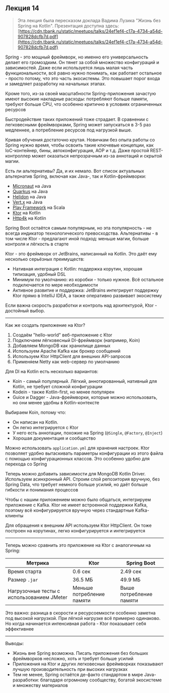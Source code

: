 ## Лекция 14

<!-- Java - 30 лет! -->

> Эта лекция была пересказом доклада Вадима Лузика "Жизнь без Spring на Kotlin". Презентация доступна здесь: [https://cdn.tbank.ru/static/meetups/talks/24ef1ef4-c17a-4734-a54d-907828dcfb7d.pdf](https://cdn.tbank.ru/static/meetups/talks/24ef1ef4-c17a-4734-a54d-907828dcfb7d.pdf)

Spring - это мощный фреймворк, но именно его универсальность делает его громоздким. Он тянет за собой множество конфигураций и зависимостей. Даже если используется лишь малая часть функциональности, всё равно нужно понимать, как работает остальное - просто потому, что это часть экосистемы. Это повышает порог входа и замедляет разработку на начальных этапах.

Кроме того, из-за своей масштабности Spring-приложения зачастую имеют высокие накладные расходы: потребляют больше памяти, требуют больше CPU, что особенно критично в условиях ограниченных ресурсов

Быстродействие таких приложений тоже страдает. В сравнении с легковесными фреймворками, Spring может запускаться в 3-5 раз медленнее, а потребление ресурсов под нагрузкой выше.

Кривая обучения достаточно крутая. Новичкам без опыта работы со Spring нужно время, чтобы освоить такие ключевые концепции, как IoC-контейнер, бины, автоконфигурация, AOP и т.д. Даже простой REST-контроллер может оказаться непрозрачным из-за аннотаций и скрытой магии.

Есть ли альтернативы? Да, и их немало. Вот список актуальных альтернатив Spring, включая как Java-, так и Kotlin-фреймворки:

* [Micronaut](https://github.com/micronaut-projects/) на Java
* [Quarkus](https://github.com/quarkusio/quarkus) на Java
* [Helidon](https://github.com/helidon-io/helidon) на Java
* [Vert.x](https://github.com/eclipse-vertx/vert.x) на Java
* [Play Framework](https://github.com/playframework/playframework) на Scala
* [Ktor](https://github.com/ktorio/ktor) на Kotlin
* [Http4k](https://github.com/http4k/http4k) на Kotlin

Spring Boot остаётся самым популярным, но эта популярность - не всегда индикатор технологического превосходства. Альтернативы - в том числе Ktor - предлагают иной подход: меньше магии, больше контроля и лёгкость в старте

Ktor - это фреймворк от JetBrains, написанный на Kotlin. Это даёт ему несколько серьёзных преимуществ:

* Нативная интеграция с Kotlin: поддержка корутин, хорошая типизация, удобный DSL
* Минимум по умолчанию: из коробки - только нужное. Всё остальное подключается по мере необходимости
* Активное развитие и поддержка: JetBrains интегрирует поддержку Ktor прямо в IntelliJ IDEA, а также оперативно развивает экосистему

Если важна скорость разработки и контроль над архитектурой, Ktor - достойный выбор.

---

Как же создать приложение на Ktor?

1. Создаём "hello-world" веб-приложение с Ktor
2. Подключаем лёгковесный DI-фреймворк (например, Koin)
3. Добавляем MongoDB как хранилище данных
4. Используем Apache Kafka как брокер сообщений
5. Используем Ktor HttpClient для внешних API-запросов
6. Применяем Netty как web-сервер по умолчанию

Для DI на Kotlin есть несколько вариантов:

* Koin - самый популярный. Лёгкий, аннотированный, нативный для Kotlin, не требует сложной конфигурации
* Kodein - также Kotlin-first, но менее популярен
* Guice и Dagger - Java-фреймворки, которые можно использовать, но они менее удобны в Kotlin-контексте

Выбираем Koin, потому что:

* Он написан на Kotlin.
* Он легко интегрируется с Ktor
* У него есть аннотации, похожие на Spring (`@Single`, `@Factory`, `@Inject`)
* Хорошая документация и сообщество

Можно использовать `application.yml` для хранения настроек. Ktor позволяет удобно вытаскивать параметры конфигурации из этого файла с помощью конфигурационных классов. Это особенно удобно для перехода со Spring

Теперь можно добавить зависимости для MongoDB Kotlin Driver. Используем асинхронный API. Строим слой репозитория вручную, без Spring Data, что требует немного больше усилий, но даёт больше гибкости и понимания процессов

Чтобы с нашим приложением можно было общаться, интегрируем приложение с Kafka. Ktor не имеет встроенной поддержки Kafka, поэтому всё конфигурируется вручную через стандартные Kafka-клиенты

Для обращения к внешним API используем Ktor HttpClient. Он тоже построен на корутинах, легко конфигурируется и интегрируется

---

Теперь можно сравнить это приложение на Ktor с аналогичным на Spring:

| Метрика           | Ktor                      | Spring Boot             |
| ----------------- | ------------------------- | ----------------------- |
| Время старта      | 0.6 сек                   | 2.49 сек                |
| Размер `.jar`     | 36.5 МБ                   | 49.9 МБ                 |
| Нагрузочные тесты с использованием JMeter | Меньше потребление памяти | Выше потребление памяти |

Это важно: разница в скорости и ресурсоемкости особенно заметна под высокой нагрузкой. При лёгкой нагрузке всё примерно одинаково. Но когда начинается интенсивная работа - Ktor показывает себя эффективнее

---

Выводы:

* Жизнь вне Spring возможна. Писать приложения без больших фреймворков несложно, хоть и требует больше усилий
* Приложения на Ktor и других легковесных фреймворках показывают лучшую производительность при высоких нагрузках
* Тем не менее, Spring остаётся де-факто стандартом в мире Java-разработки: благодаря огромному сообществу, богатой экосистеме и множеству материалов

